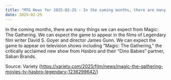 ```yaml
---
title: "MTG News for 2025-02-25 - In the coming months, there are many things we can..."
date: 2025-02-25
---
```


In the coming months, there are many things we can expect from Magic: The Gathering. We can expect the game to appear in the films of Legendary film writer David S. Goyer and director James Gunn. We can expect the game to appear on television shows including “Magic: The Gathering,” the critically acclaimed new show from Hasbro and their “Dino Babies” partner, Saban Brands.

Source: Variety (https://variety.com/2025/film/news/magic-the-gathering-movies-tv-hasbro-legendary-1236299642/)
